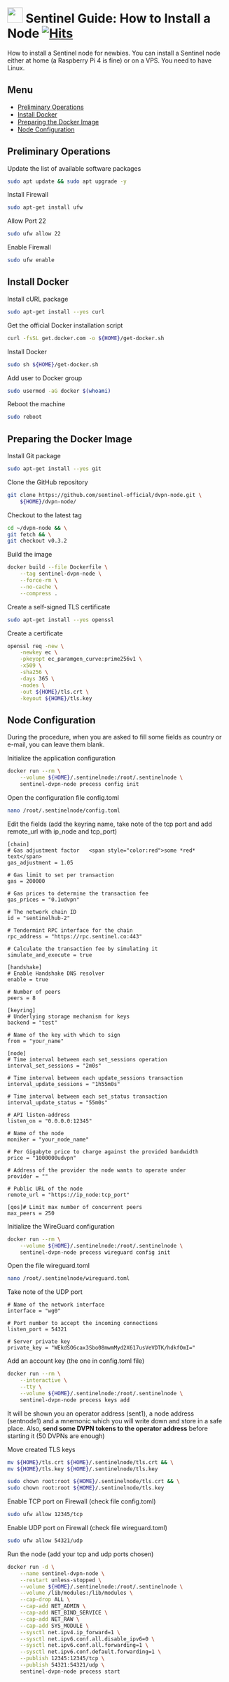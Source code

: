 # <img src="https://user-images.githubusercontent.com/114076168/191721379-88f4b6ca-6463-4458-aab4-73d29d1bc7a0.jpg" width="35" height="35"> Sentinel Guide: How to Install a Node [![Hits](https://hits.seeyoufarm.com/api/count/incr/badge.svg?url=https%3A%2F%2Fgithub.com%2Fp4privacy%2Fsentinel_node_guide&count_bg=%230000ff&title_bg=%23555555&icon=&icon_color=%23E7E7E7&title=hits&edge_flat=false)](https://hits.seeyoufarm.com)

How to install a Sentinel node for newbies.
You can install a Sentinel node either at home (a Raspberry Pi 4 is fine) or on a VPS.
You need to have Linux.

## Menu

* [Preliminary Operations](#preliminary-operations)
* [Install Docker](#install-docker)
* [Preparing the Docker Image](#preparing-the-docker-image)
* [Node Configuration](#node-configuration)

## Preliminary Operations

Update the list of available software packages
```bash
sudo apt update && sudo apt upgrade -y
```
Install Firewall
```bash
sudo apt-get install ufw
```
Allow Port 22
```bash
sudo ufw allow 22
```
Enable Firewall
```bash
sudo ufw enable
```

## Install Docker

Install cURL package
```bash
sudo apt-get install --yes curl
```
Get the official Docker installation script
```bash
curl -fsSL get.docker.com -o ${HOME}/get-docker.sh
```

Install Docker
```bash
sudo sh ${HOME}/get-docker.sh
```

Add user to Docker group
```bash
sudo usermod -aG docker $(whoami)
```

Reboot the machine
```bash
sudo reboot
```

## Preparing the Docker Image

Install Git package
```bash
sudo apt-get install --yes git
```

Clone the GitHub repository
```bash
git clone https://github.com/sentinel-official/dvpn-node.git \
    ${HOME}/dvpn-node/
```
Checkout to the latest tag
```bash
cd ~/dvpn-node && \
git fetch && \
git checkout v0.3.2
```
Build the image
```bash
docker build --file Dockerfile \
    --tag sentinel-dvpn-node \
    --force-rm \
    --no-cache \
    --compress .
```
Create a self-signed TLS certificate
```bash
sudo apt-get install --yes openssl
```
Create a certificate
```bash
openssl req -new \
    -newkey ec \
    -pkeyopt ec_paramgen_curve:prime256v1 \
    -x509 \
    -sha256 \
    -days 365 \
    -nodes \
    -out ${HOME}/tls.crt \
    -keyout ${HOME}/tls.key
```
## Node Configuration

During the procedure, when you are asked to fill some fields as country or e-mail, you can leave them blank.

Initialize the application configuration
```bash
docker run --rm \
    --volume ${HOME}/.sentinelnode:/root/.sentinelnode \
    sentinel-dvpn-node process config init
```
Open the configuration file config.toml
```bash
nano /root/.sentinelnode/config.toml
```

Edit the fields (add the keyring name, take note of the tcp port and add remote_url with ip_node and tcp_port)
```
[chain]
# Gas adjustment factor   <span style="color:red">some *red* text</span>
gas_adjustment = 1.05

# Gas limit to set per transaction
gas = 200000

# Gas prices to determine the transaction fee
gas_prices = "0.1udvpn"

# The network chain ID
id = "sentinelhub-2"

# Tendermint RPC interface for the chain
rpc_address = "https://rpc.sentinel.co:443"

# Calculate the transaction fee by simulating it
simulate_and_execute = true

[handshake]
# Enable Handshake DNS resolver
enable = true

# Number of peers
peers = 8

[keyring]
# Underlying storage mechanism for keys
backend = "test"

# Name of the key with which to sign
from = "your_name"

[node]
# Time interval between each set_sessions operation
interval_set_sessions = "2m0s"

# Time interval between each update_sessions transaction
interval_update_sessions = "1h55m0s"

# Time interval between each set_status transaction
interval_update_status = "55m0s"

# API listen-address
listen_on = "0.0.0.0:12345"

# Name of the node
moniker = "your_node_name"

# Per Gigabyte price to charge against the provided bandwidth
price = "1000000udvpn"

# Address of the provider the node wants to operate under
provider = ""

# Public URL of the node
remote_url = "https://ip_node:tcp_port"

[qos]# Limit max number of concurrent peers
max_peers = 250
```
Initialize the WireGuard configuration
```bash
docker run --rm \
    --volume ${HOME}/.sentinelnode:/root/.sentinelnode \
    sentinel-dvpn-node process wireguard config init
```
Open the file wireguard.toml
```bash
nano /root/.sentinelnode/wireguard.toml
```
Take note of the UDP port
```
# Name of the network interface
interface = "wg0"

# Port number to accept the incoming connections
listen_port = 54321

# Server private key
private_key = "WEkdSO6cax3Sbo08mwmMyd2X617usVeVDTK/hdkfOmI="
```
Add an account key (the one in config.toml file)
```bash
docker run --rm \
    --interactive \
    --tty \
    --volume ${HOME}/.sentinelnode:/root/.sentinelnode \
    sentinel-dvpn-node process keys add
```
It will be shown you an operator address (sent1), a node address (sentnode1) and a mnemonic which you will write down and store in a safe place.
Also, **send some DVPN tokens to the operator address** before starting it (50 DVPNs are enough)

Move created TLS keys
```bash
mv ${HOME}/tls.crt ${HOME}/.sentinelnode/tls.crt && \
mv ${HOME}/tls.key ${HOME}/.sentinelnode/tls.key

sudo chown root:root ${HOME}/.sentinelnode/tls.crt && \
sudo chown root:root ${HOME}/.sentinelnode/tls.key
```

Enable TCP port on Firewall (check file config.toml)
```bash
sudo ufw allow 12345/tcp
```

Enable UDP port on Firewall (check file wireguard.toml)
```bash
sudo ufw allow 54321/udp
```
Run the node (add your tcp and udp ports chosen)
```bash
docker run -d \
    --name sentinel-dvpn-node \
    --restart unless-stopped \
    --volume ${HOME}/.sentinelnode:/root/.sentinelnode \
    --volume /lib/modules:/lib/modules \
    --cap-drop ALL \
    --cap-add NET_ADMIN \
    --cap-add NET_BIND_SERVICE \
    --cap-add NET_RAW \
    --cap-add SYS_MODULE \
    --sysctl net.ipv4.ip_forward=1 \
    --sysctl net.ipv6.conf.all.disable_ipv6=0 \
    --sysctl net.ipv6.conf.all.forwarding=1 \
    --sysctl net.ipv6.conf.default.forwarding=1 \
    --publish 12345:12345/tcp \
    --publish 54321:54321/udp \
    sentinel-dvpn-node process start
```
